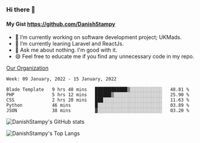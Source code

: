 ### Hi there 👋

#### My Gist https://github.com/DanishStampy

- 🔭 I’m currently working on software development project; UKMads.
- 🌱 I’m currently leaning Laravel and ReactJs.
- 💬 Ask me about nothing. I'm good with it.
- 😄 Feel free to educate me if you find any unnecessary code in my repo.


[Our Organization](https://github.com/lepak-xyz)
<br>

<!--START_SECTION:waka-->
```text
Week: 09 January, 2022 - 15 January, 2022

Blade Template   9 hrs 48 mins   ████████████▒░░░░░░░░░░░░   48.81 % 
PHP              5 hrs 12 mins   ██████▒░░░░░░░░░░░░░░░░░░   25.90 % 
CSS              2 hrs 20 mins   ███░░░░░░░░░░░░░░░░░░░░░░   11.63 % 
Python           46 mins         █░░░░░░░░░░░░░░░░░░░░░░░░   03.89 % 
JSON             38 mins         ▓░░░░░░░░░░░░░░░░░░░░░░░░   03.20 % 
```
<!--END_SECTION:waka-->

![DanishStampy's GitHub stats](https://github-readme-stats.vercel.app/api?username=DanishStampy&show_icons=true&theme=tokyonight&hide_border=false)

![DanishStampy's Top Langs](https://github-readme-stats.vercel.app/api/top-langs/?username=DanishStampy&langs_count=10&layout=compact)



<!--
**DanishStampy/DanishStampy** is a ✨ _special_ ✨ repository because its `README.md` (this file) appears on your GitHub profile.

Here are some ideas to get you started:

- 🔭 I’m currently working on ...
- 🌱 I’m currently learning ...
- 👯 I’m looking to collaborate on ...
- 🤔 I’m looking for help with ...
- 💬 Ask me about ...
- 📫 How to reach me: ...
- 😄 Pronouns: ...
- ⚡ Fun fact: ...
-->
